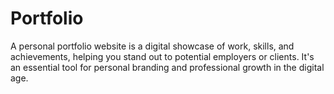 # Portfolio
A personal portfolio website is a digital showcase of work, skills, and achievements, helping you stand out to potential employers or clients. It's an essential tool for personal branding and professional growth in the digital age.
